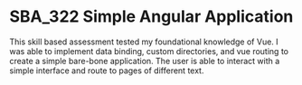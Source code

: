
# SBA_322 Simple Angular Application

This skill based assessment tested my foundational knowledge of Vue. I was able to implement data binding, custom directories, and vue routing to create a simple bare-bone application. The user is able to interact with a simple interface and route to pages of different text.

